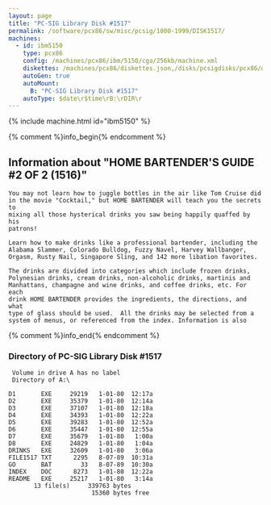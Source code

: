 ```yaml
---
layout: page
title: "PC-SIG Library Disk #1517"
permalink: /software/pcx86/sw/misc/pcsig/1000-1999/DISK1517/
machines:
  - id: ibm5150
    type: pcx86
    config: /machines/pcx86/ibm/5150/cga/256kb/machine.xml
    diskettes: /machines/pcx86/diskettes.json,/disks/pcsigdisks/pcx86/diskettes.json
    autoGen: true
    autoMount:
      B: "PC-SIG Library Disk #1517"
    autoType: $date\r$time\rB:\rDIR\r
---
```


{% include machine.html id="ibm5150" %}

{% comment %}info_begin{% endcomment %}

## Information about "HOME BARTENDER'S GUIDE #2 OF 2 (1516)"

    You may not learn how to juggle bottles in the air like Tom Cruise did
    in the movie "Cocktail," but HOME BARTENDER will teach you the secrets
    to
    mixing all those hysterical drinks you saw being happily quaffed by his
    patrons!
    
    Learn how to make drinks like a professional bartender, including the
    Alabama Slammer, Colorado Bulldog, Fuzzy Navel, Harvey Wallbanger,
    Orgasm, Rusty Nail, Singapore Sling, and 142 more libation favorites.
    
    The drinks are divided into categories which include frozen drinks,
    Polynesian drinks, cream drinks, non-alcoholic drinks, martinis and
    Manhattans, champagne and wine drinks, and coffee drinks, etc. For each
    drink HOME BARTENDER provides the ingredients, the directions, and what
    type of glass should be used.  All the drinks may be selected from a
    system of menus, or referenced from the index. Information is also
{% comment %}info_end{% endcomment %}


### Directory of PC-SIG Library Disk #1517

     Volume in drive A has no label
     Directory of A:\

    D1       EXE     29219   1-01-80  12:17a
    D2       EXE     35379   1-01-80  12:14a
    D3       EXE     37107   1-01-80  12:18a
    D4       EXE     34393   1-01-80  12:22a
    D5       EXE     39283   1-01-80  12:52a
    D6       EXE     35447   1-01-80  12:55a
    D7       EXE     35679   1-01-80   1:00a
    D8       EXE     24829   1-01-80   1:04a
    DRINKS   EXE     32609   1-01-80   3:06a
    FILE1517 TXT      2295   8-07-89  10:31a
    GO       BAT        33   8-07-89  10:30a
    INDEX    DOC      8273   1-01-80  12:22a
    README   EXE     25217   1-01-80   3:14a
           13 file(s)     339763 bytes
                           15360 bytes free

